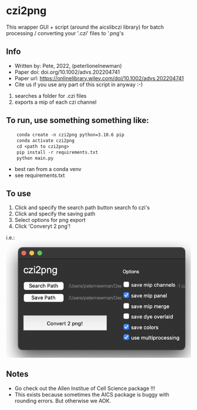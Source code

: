 # czi2png

This wrapper GUI + script (around the aicslibczi library) for batch processing / converting your '.czi' files to '.png's

## Info

- Written by: Pete, 2022, (peterlionelnewman)
- Paper doi: doi.org/10.1002/advs.202204741
- Paper url: https://onlinelibrary.wiley.com/doi/10.1002/advs.202204741
- Cite us if you use any part of this script in anyway :-)

1. searches a folder for .czi files
2. exports a mip of each czi channel

## To run, use something something like:
```
    conda create -n czi2png python=3.10.6 pip
    conda activate czi2png
    cd <path to czi2png>
    pip install -r requirements.txt
    python main.py 
```

- best ran from a conda venv
- see requirements.txt

## To use

1. Click and specify the search path button search fo czi's
2. Click and specify the saving path
3. Select options for png export
4. Click 'Converyt 2 png'!

i.e.:
![example.png](https://github.com/peterlionelnewman/czi2png/blob/main/example.png)


## Notes

- Go check out the Allen Institue of Cell Science package !!!
- This exists because sometimes the AICS package is buggy with rounding errors. But otherwise we AOK.
